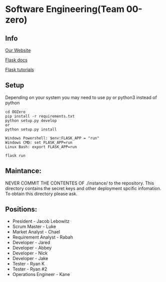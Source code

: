 # Software Engineering(Team 00-zero)

## Info
[Our Website](http://augmentedmode.pythonanywhere.com/)

[Flask docs](http://exploreflask.com/en/latest/index.html)

[Flask tutorials](https://blog.miguelgrinberg.com/post/the-flask-mega-tutorial-part-i-hello-world)

## Setup
Depending on your system you may need to use py or python3 instead of python
```
cd OOZero
pip install -r requirements.txt
python setup.py develop
or
python setup.py install
```
```
Windows Powershell: $env:FLASK_APP = "run"
Windows CMD: set FLASK_APP=run
Linux Bash: export FLASK_APP=run

flask run
```

## Maintance:
NEVER COMMIT THE CONTENTES OF ./instance/ to the repository. This directory contains the secret keys and other deployment spcific infomation. To obtain this directory please ask.


## Positions:
* President - Jacob Lebowitz
* Scrum Master - Luke
* Market Analyst - Chael
* Requirement Analyst - Rabah
* Developer - Jared
* Developer - Abbey
* Developer - Nick
* Developer - Jake
* Tester - Ryan K
* Tester - Ryan #2
* Operations Engineer - Kane
